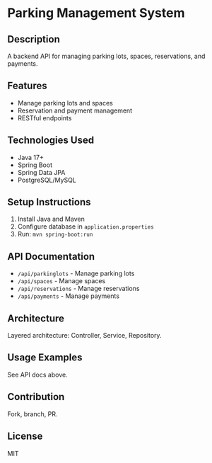 # Parking Management System

## Description
A backend API for managing parking lots, spaces, reservations, and payments.

## Features
- Manage parking lots and spaces
- Reservation and payment management
- RESTful endpoints

## Technologies Used
- Java 17+
- Spring Boot
- Spring Data JPA
- PostgreSQL/MySQL

## Setup Instructions
1. Install Java and Maven
2. Configure database in `application.properties`
3. Run: `mvn spring-boot:run`

## API Documentation
- `/api/parkinglots` - Manage parking lots
- `/api/spaces` - Manage spaces
- `/api/reservations` - Manage reservations
- `/api/payments` - Manage payments

## Architecture
Layered architecture: Controller, Service, Repository.

## Usage Examples
See API docs above.

## Contribution
Fork, branch, PR.

## License
MIT
